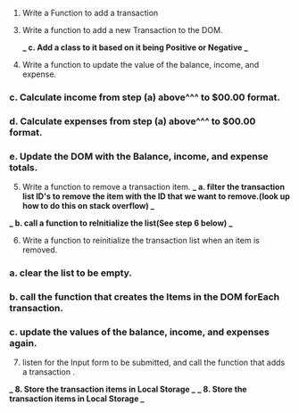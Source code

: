 1.  Write a Function to add a transaction
<!--

### a. make sure input is not blank

### b. Create a transaction Object with an ID, the text and amount from the Input

**/ ParseInt() to change the amount text input to a number /**

### c. push that Transaction to the List. -->

<!-- ### d. Call the function that updates the income, expenses, and balance. -->

<!-- ### e. Reset the input values to be blank -->

<!-- 2.  Generate a random ID# for the transaction items in the list. -->

3.  Write a function to add a new Transaction to the DOM.
    <!-- **_ a. Get the +Plus or -Minus sign from the transaction input. _** -->

    <!-- **_ b. Create the HTML for the transaction item. _** -->

    **_ c. Add a class to it based on it being Positive or Negative _**

    <!-- **_ d. Append the item to the transaction-list _** -->

4.  Write a function to update the value of the balance, income, and expense.

<!-- ### a. Map over the transaction list with (transaction.inputAmount) -->

<!-- ### b. Calculate the total by reducing the above^^ to $00.00 format. -->

### c. Calculate income from step (a) above^^^ to $00.00 format.

### d. Calculate expenses from step (a) above^^^ to $00.00 format.

### e. Update the DOM with the Balance, income, and expense totals.

5.  Write a function to remove a transaction item.
    **_ a. filter the transaction list ID's to remove the item with the ID that we want to remove.(look up how to do this on stack overflow) _**

**_ b. call a function to reInitialize the list(See step 6 below) _**

6.  Write a function to reinitialize the transaction list when an item is removed.

### a. clear the list to be empty.

### b. call the function that creates the Items in the DOM forEach transaction.

### c. update the values of the balance, income, and expenses again.

7.  listen for the Input form to be submitted, and call the function that adds a transaction .

**_ 8. Store the transaction items in Local Storage _**
**_ 8. Store the transaction items in Local Storage _**
